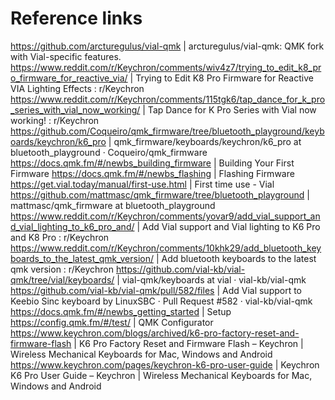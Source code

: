 # Reference links

https://github.com/arcturegulus/vial-qmk | arcturegulus/vial-qmk: QMK fork with Vial-specific features.
https://www.reddit.com/r/Keychron/comments/wiv4z7/trying_to_edit_k8_pro_firmware_for_reactive_via/ | Trying to Edit K8 Pro Firmware for Reactive VIA Lighting Effects : r/Keychron
https://www.reddit.com/r/Keychron/comments/115tgk6/tap_dance_for_k_pro_series_with_vial_now_working/ | Tap Dance for K Pro Series with Vial now working! : r/Keychron
https://github.com/Coqueiro/qmk_firmware/tree/bluetooth_playground/keyboards/keychron/k6_pro | qmk_firmware/keyboards/keychron/k6_pro at bluetooth_playground · Coqueiro/qmk_firmware
https://docs.qmk.fm/#/newbs_building_firmware | Building Your First Firmware
https://docs.qmk.fm/#/newbs_flashing | Flashing Firmware
https://get.vial.today/manual/first-use.html | First time use - Vial
https://github.com/mattmasc/qmk_firmware/tree/bluetooth_playground | mattmasc/qmk_firmware at bluetooth_playground
https://www.reddit.com/r/Keychron/comments/yovar9/add_vial_support_and_vial_lighting_to_k6_pro_and/ | Add Vial support and Vial lighting to K6 Pro and K8 Pro : r/Keychron
https://www.reddit.com/r/Keychron/comments/10khk29/add_bluetooth_keyboards_to_the_latest_qmk_version/ | Add bluetooth keyboards to the latest qmk version : r/Keychron
https://github.com/vial-kb/vial-qmk/tree/vial/keyboards/ | vial-qmk/keyboards at vial · vial-kb/vial-qmk
https://github.com/vial-kb/vial-qmk/pull/582/files | Add Vial support to Keebio Sinc keyboard by LinuxSBC · Pull Request #582 · vial-kb/vial-qmk
https://docs.qmk.fm/#/newbs_getting_started | Setup
https://config.qmk.fm/#/test/ | QMK Configurator
https://www.keychron.com/blogs/archived/k6-pro-factory-reset-and-firmware-flash | K6 Pro Factory Reset and Firmware Flash – Keychron | Wireless Mechanical Keyboards for Mac, Windows and Android
https://www.keychron.com/pages/keychron-k6-pro-user-guide | Keychron K6 Pro User Guide – Keychron | Wireless Mechanical Keyboards for Mac, Windows and Android
